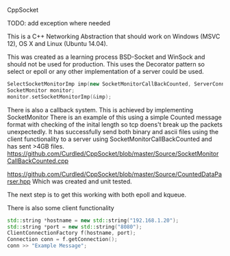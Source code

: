 CppSocket

TODO: add exception where needed

This is a C++ Networking Abstraction that should work on Windows (MSVC 12), OS X and Linux (Ubuntu 14.04).

This was created as a learning process BSD-Socket and WinSock and should not be used for production. 
This uses the Decorator pattern so select or epoll or any other implementation of a server could be used.

````C++
SelectSocketMonitorImp imp(new SocketMonitorCallBackCounted, ServerConnectionFactory.getConnection());
SocketMonitor monitor;
monitor.setSocketMonitorImp(&imp);
````
  
There is also a callback system. This is achieved by implementing SocketMonitor
There is an example of this using a simple Counted message format with checking of the
inital length so tcp doens't break up the packets unexpectedly.
It has successfully send both binary and ascii files using the client functionality to a server using
SocketMonitorCallBackCounted and has sent >4GB files.
https://github.com/Curdled/CppSocket/blob/master/Source/SocketMonitorCallBackCounted.cpp
  
https://github.com/Curdled/CppSocket/blob/master/Source/CountedDataParser.hpp
Which was created and unit tested.

The next step is to get this working with both epoll and kqueue.


There is also some client functionality 

````C++
std::string *hostname = new std::string("192.168.1.20");
std::string *port = new std::string("8080");
ClientConnectionFactory f(hostname, port);
Connection conn = f.getConnection();
conn >> "Example Message";
````
